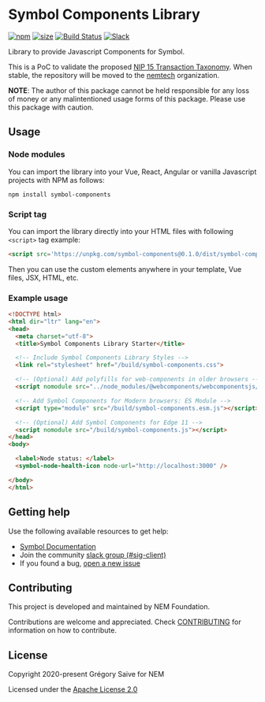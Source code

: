 # Symbol Components Library

[![npm][npm]][npm-url]
[![size][size]][size-url]
[![Build Status](https://travis-ci.com/symbol/symbol-components.svg?branch=master)](https://travis-ci.com/symbol/symbol-components)
[![Slack](https://img.shields.io/badge/chat-on%20slack-green.svg)](https://nem2.slack.com/messages/CB0UU89GS//)

Library to provide Javascript Components for Symbol.

This is a PoC to validate the proposed [NIP 15 Transaction Taxonomy](https://github.com/nemtech/NIP/issues/50). When stable, the repository will be moved to the [nemtech](https://github.com/nemtech) organization.

**NOTE**: The author of this package cannot be held responsible for any loss of money or any malintentioned usage forms of this package. Please use this package with caution.

## Usage

### Node modules

You can import the library into your Vue, React, Angular or vanilla Javascript projects with NPM as follows:

`npm install symbol-components`

### Script tag

You can import the library directly into your HTML files with following `<script>` tag example:

```html
<script src='https://unpkg.com/symbol-components@0.1.0/dist/symbol-components.js'></script>
```

Then you can use the custom elements anywhere in your template, Vue files, JSX, HTML, etc.

### Example usage

```html
<!DOCTYPE html>
<html dir="ltr" lang="en">
<head>
  <meta charset="utf-8">
  <title>Symbol Components Library Starter</title>

  <!-- Include Symbol Components Library Styles -->
  <link rel="stylesheet" href="/build/symbol-components.css">

  <!-- (Optional) Add polyfills for web-components in older browsers -->
  <script nomodule src="../node_modules/@webcomponents/webcomponentsjs/webcomponents-bundle.js"></script>

  <!-- Add Symbol Components for Modern browsers: ES Module -->
  <script type="module" src="/build/symbol-components.esm.js"></script>

  <!-- (Optional) Add Symbol Components for Edge 11 -->
  <script nomodule src="/build/symbol-components.js"></script>
</head>
<body>

  <label>Node status: </label>
  <symbol-node-health-icon node-url="http://localhost:3000" />

</body>
</html>
```

## Getting help

Use the following available resources to get help:

- [Symbol Documentation][docs]
- Join the community [slack group (#sig-client)][slack]
- If you found a bug, [open a new issue][issues]

## Contributing

This project is developed and maintained by NEM Foundation.

Contributions are welcome and appreciated.
Check [CONTRIBUTING](CONTRIBUTING.md) for information on how to contribute.

## License

Copyright 2020-present Grégory Saive for NEM

Licensed under the [Apache License 2.0](LICENSE)

[self]: https://github.com/symbol/symbol-components
[docs]: https://nemtech.github.io
[issues]: https://github.com/symbol/symbol-components/issues
[slack]: https://join.slack.com/t/nem2/shared_invite/enQtMzY4MDc2NTg0ODgyLWZmZWRiMjViYTVhZjEzOTA0MzUyMTA1NTA5OWQ0MWUzNTA4NjM5OTJhOGViOTBhNjkxYWVhMWRiZDRkOTE0YmU
[npm]: https://img.shields.io/npm/v/@symbolui/symbol-components
[npm-url]: https://www.npmjs.com/package/@symbolui/symbol-components
[size]: https://packagephobia.now.sh/badge?p=@symbolui/symbol-components
[size-url]: https://packagephobia.now.sh/result?p=@symbolui/symbol-components
